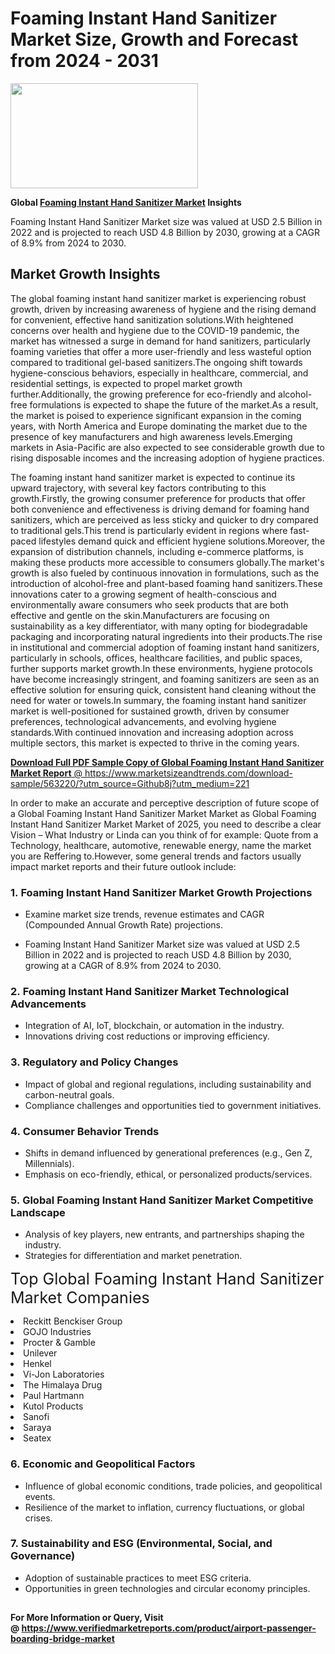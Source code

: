 <H1>Foaming Instant Hand Sanitizer Market Size, Growth and Forecast from 2024 - 2031</H1><img class="aligncenter size-medium wp-image-584254" src="https://thirdeyenews.in/wp-content/uploads/2024/09/Global-Market-Research-300x168.jpeg" alt="" width="300" height="168" /><p><strong>Global&nbsp;<a href="https://www.marketsizeandtrends.com/download-sample/563220/?utm_source=Github8j?utm_medium=221">Foaming Instant Hand Sanitizer Market</a> Insights</strong></p><p>Foaming Instant Hand Sanitizer Market size was valued at USD 2.5 Billion in 2022 and is projected to reach USD 4.8 Billion by 2030, growing at a CAGR of 8.9% from 2024 to 2030.</p><p><h2>Market Growth Insights</h2> <p>The global foaming instant hand sanitizer market is experiencing robust growth, driven by increasing awareness of hygiene and the rising demand for convenient, effective hand sanitization solutions.With heightened concerns over health and hygiene due to the COVID-19 pandemic, the market has witnessed a surge in demand for hand sanitizers, particularly foaming varieties that offer a more user-friendly and less wasteful option compared to traditional gel-based sanitizers.The ongoing shift towards hygiene-conscious behaviors, especially in healthcare, commercial, and residential settings, is expected to propel market growth further.Additionally, the growing preference for eco-friendly and alcohol-free formulations is expected to shape the future of the market.As a result, the market is poised to experience significant expansion in the coming years, with North America and Europe dominating the market due to the presence of key manufacturers and high awareness levels.Emerging markets in Asia-Pacific are also expected to see considerable growth due to rising disposable incomes and the increasing adoption of hygiene practices.</p> <p><a href="#"></a></p> <p>The foaming instant hand sanitizer market is expected to continue its upward trajectory, with several key factors contributing to this growth.Firstly, the growing consumer preference for products that offer both convenience and effectiveness is driving demand for foaming hand sanitizers, which are perceived as less sticky and quicker to dry compared to traditional gels.This trend is particularly evident in regions where fast-paced lifestyles demand quick and efficient hygiene solutions.Moreover, the expansion of distribution channels, including e-commerce platforms, is making these products more accessible to consumers globally.The market's growth is also fueled by continuous innovation in formulations, such as the introduction of alcohol-free and plant-based foaming hand sanitizers.These innovations cater to a growing segment of health-conscious and environmentally aware consumers who seek products that are both effective and gentle on the skin.Manufacturers are focusing on sustainability as a key differentiator, with many opting for biodegradable packaging and incorporating natural ingredients into their products.The rise in institutional and commercial adoption of foaming instant hand sanitizers, particularly in schools, offices, healthcare facilities, and public spaces, further supports market growth.In these environments, hygiene protocols have become increasingly stringent, and foaming sanitizers are seen as an effective solution for ensuring quick, consistent hand cleaning without the need for water or towels.In summary, the foaming instant hand sanitizer market is well-positioned for sustained growth, driven by consumer preferences, technological advancements, and evolving hygiene standards.With continued innovation and increasing adoption across multiple sectors, this market is expected to thrive in the coming years.</p> <p><a href="#"></p><p><span class=""><strong>Download Full PDF Sample Copy of Global Foaming Instant Hand Sanitizer Market Report</strong> @ <a href="https://www.marketsizeandtrends.com/download-sample/563220/?utm_source=Github8j?utm_medium=221" target="_blank">https://www.marketsizeandtrends.com/download-sample/563220/?utm_source=Github8j?utm_medium=221</a></span></p><p>In order to make an accurate and perceptive description of future scope of a Global&nbsp;Foaming Instant Hand Sanitizer Market Market as Global&nbsp;Foaming Instant Hand Sanitizer Market Market of 2025, you need to describe a clear Vision &ndash; What Industry or Linda can you think of for example: Quote from a Technology, healthcare, automotive, renewable energy, name the market you are Reffering to.However, some general trends and factors usually impact market reports and their future outlook include:</p><h3>1.&nbsp;<strong>Foaming Instant Hand Sanitizer Market Growth Projections</strong></h3><ul><li>Examine market size trends, revenue estimates and CAGR (Compounded Annual Growth Rate) projections.</li><li><p>Foaming Instant Hand Sanitizer Market size was valued at USD 2.5 Billion in 2022 and is projected to reach USD 4.8 Billion by 2030, growing at a CAGR of 8.9% from 2024 to 2030.</p></li></ul><h3>2.&nbsp;<strong>Foaming Instant Hand Sanitizer Market Technological Advancements</strong></h3><ul><li>Integration of AI, IoT, blockchain, or automation in the industry.</li><li>Innovations driving cost reductions or improving efficiency.</li></ul><h3>3.&nbsp;<strong>Regulatory and Policy Changes</strong></h3><ul><li>Impact of global and regional regulations, including sustainability and carbon-neutral goals.</li><li>Compliance challenges and opportunities tied to government initiatives.</li></ul><h3>4.&nbsp;<strong>Consumer Behavior Trends</strong></h3><ul><li>Shifts in demand influenced by generational preferences (e.g., Gen Z, Millennials).</li><li>Emphasis on eco-friendly, ethical, or personalized products/services.</li></ul><h3>5.&nbsp;<strong>Global Foaming Instant Hand Sanitizer Market Competitive Landscape</strong></h3><ul><li>Analysis of key players, new entrants, and partnerships shaping the industry.</li><li>Strategies for differentiation and market penetration.</li></ul><p data-pm-slice="1 1 []"><span style="color: inherit; font-family: inherit; font-size: 25px;">Top Global Foaming Instant Hand Sanitizer Market Companies</span></p><div class="" data-test-id=""><p><li>Reckitt Benckiser Group</li><li> GOJO Industries</li><li> Procter & Gamble</li><li> Unilever</li><li> Henkel</li><li> Vi-Jon Laboratories</li><li> The Himalaya Drug</li><li> Paul Hartmann</li><li> Kutol Products</li><li> Sanofi</li><li> Saraya</li><li> Seatex</li></p></div><h3>6.&nbsp;<strong>Economic and Geopolitical Factors</strong></h3><ul><li>Influence of global economic conditions, trade policies, and geopolitical events.</li><li>Resilience of the market to inflation, currency fluctuations, or global crises.</li></ul><h3>7.&nbsp;<strong>Sustainability and ESG (Environmental, Social, and Governance)</strong></h3><ul><li>Adoption of sustainable practices to meet ESG criteria.</li><li>Opportunities in green technologies and circular economy principles.</li></ul><h2><strong style="font-size: 14px;">For More Information or Query, Visit @&nbsp;</strong><a style="background-color: #ffffff; font-size: 14px;" href="https://www.marketsizeandtrends.com/report/foaming-instant-hand-sanitizer-market/" target="_blank">https://www.verifiedmarketreports.com/product/airport-passenger-boarding-bridge-market</a></h2>